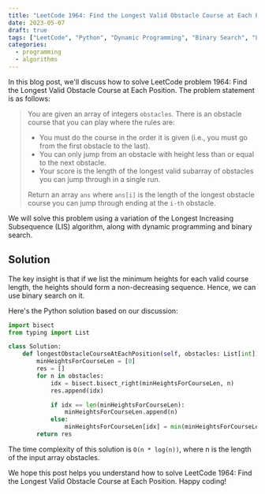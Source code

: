```yaml
---
title: "LeetCode 1964: Find the Longest Valid Obstacle Course at Each Position"
date: 2023-05-07
draft: true
tags: ["LeetCode", "Python", "Dynamic Programming", "Binary Search", "Longest Increasing Subsequence"]
categories:
  - programming
  - algorithms
---
```


In this blog post, we'll discuss how to solve LeetCode problem 1964: Find the Longest Valid Obstacle Course at Each Position. The problem statement is as follows:

> You are given an array of integers `obstacles`. There is an obstacle course that you can play where the rules are:
>
> - You must do the course in the order it is given (i.e., you must go from the first obstacle to the last).
> - You can only jump from an obstacle with height less than or equal to the next obstacle.
> - Your score is the length of the longest valid subarray of obstacles you can jump through in a single run.
>
> Return an array `ans` where `ans[i]` is the length of the longest obstacle course you can jump through ending at the `i-th` obstacle.

We will solve this problem using a variation of the Longest Increasing Subsequence (LIS) algorithm, along with dynamic programming and binary search.

## Solution

The key insight is that if we list the minimum heights for each valid course length, the heights should form a non-decreasing sequence. Hence, we can use binary search on it.

Here's the Python solution based on our discussion:

```python
import bisect
from typing import List

class Solution:
    def longestObstacleCourseAtEachPosition(self, obstacles: List[int]) -> List[int]:
        minHeightsForCourseLen = [0]
        res = []
        for n in obstacles:
            idx = bisect.bisect_right(minHeightsForCourseLen, n)
            res.append(idx)

            if idx == len(minHeightsForCourseLen):
                minHeightsForCourseLen.append(n)
            else:
                minHeightsForCourseLen[idx] = min(minHeightsForCourseLen[idx], n)
        return res
```

The time complexity of this solution is `O(n * log(n))`, where n is the length of the input array obstacles.

We hope this post helps you understand how to solve LeetCode 1964: Find the Longest Valid Obstacle Course at Each Position. Happy coding!